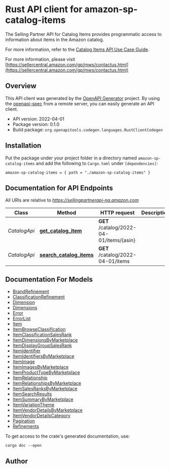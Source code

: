 # Rust API client for amazon-sp-catalog-items

The Selling Partner API for Catalog Items provides programmatic access to information about items in the Amazon catalog.

For more information, refer to the [Catalog Items API Use Case Guide](doc:catalog-items-api-v2022-04-01-use-case-guide).

For more information, please visit [https://sellercentral.amazon.com/gp/mws/contactus.html](https://sellercentral.amazon.com/gp/mws/contactus.html)

## Overview

This API client was generated by the [OpenAPI Generator](https://openapi-generator.tech) project.  By using the [openapi-spec](https://openapis.org) from a remote server, you can easily generate an API client.

- API version: 2022-04-01
- Package version: 0.1.0
- Build package: `org.openapitools.codegen.languages.RustClientCodegen`

## Installation

Put the package under your project folder in a directory named `amazon-sp-catalog-items` and add the following to `Cargo.toml` under `[dependencies]`:

```
amazon-sp-catalog-items = { path = "./amazon-sp-catalog-items" }
```

## Documentation for API Endpoints

All URIs are relative to *https://sellingpartnerapi-na.amazon.com*

Class | Method | HTTP request | Description
------------ | ------------- | ------------- | -------------
*CatalogApi* | [**get_catalog_item**](docs/CatalogApi.md#get_catalog_item) | **GET** /catalog/2022-04-01/items/{asin} | 
*CatalogApi* | [**search_catalog_items**](docs/CatalogApi.md#search_catalog_items) | **GET** /catalog/2022-04-01/items | 


## Documentation For Models

 - [BrandRefinement](docs/BrandRefinement.md)
 - [ClassificationRefinement](docs/ClassificationRefinement.md)
 - [Dimension](docs/Dimension.md)
 - [Dimensions](docs/Dimensions.md)
 - [Error](docs/Error.md)
 - [ErrorList](docs/ErrorList.md)
 - [Item](docs/Item.md)
 - [ItemBrowseClassification](docs/ItemBrowseClassification.md)
 - [ItemClassificationSalesRank](docs/ItemClassificationSalesRank.md)
 - [ItemDimensionsByMarketplace](docs/ItemDimensionsByMarketplace.md)
 - [ItemDisplayGroupSalesRank](docs/ItemDisplayGroupSalesRank.md)
 - [ItemIdentifier](docs/ItemIdentifier.md)
 - [ItemIdentifiersByMarketplace](docs/ItemIdentifiersByMarketplace.md)
 - [ItemImage](docs/ItemImage.md)
 - [ItemImagesByMarketplace](docs/ItemImagesByMarketplace.md)
 - [ItemProductTypeByMarketplace](docs/ItemProductTypeByMarketplace.md)
 - [ItemRelationship](docs/ItemRelationship.md)
 - [ItemRelationshipsByMarketplace](docs/ItemRelationshipsByMarketplace.md)
 - [ItemSalesRanksByMarketplace](docs/ItemSalesRanksByMarketplace.md)
 - [ItemSearchResults](docs/ItemSearchResults.md)
 - [ItemSummaryByMarketplace](docs/ItemSummaryByMarketplace.md)
 - [ItemVariationTheme](docs/ItemVariationTheme.md)
 - [ItemVendorDetailsByMarketplace](docs/ItemVendorDetailsByMarketplace.md)
 - [ItemVendorDetailsCategory](docs/ItemVendorDetailsCategory.md)
 - [Pagination](docs/Pagination.md)
 - [Refinements](docs/Refinements.md)


To get access to the crate's generated documentation, use:

```
cargo doc --open
```

## Author



